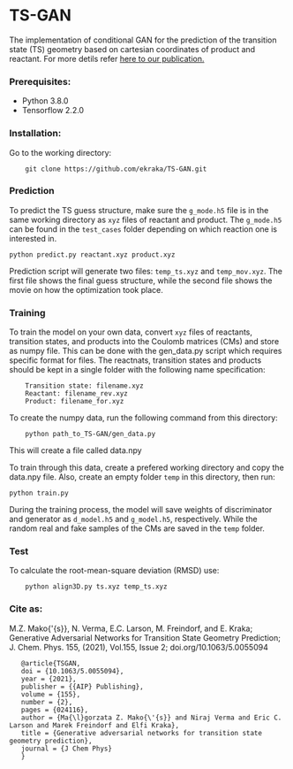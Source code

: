 # TS-GAN
The implementation of conditional GAN for the prediction of the transition state (TS) geometry based on cartesian coordinates of product and reactant.
For more detils refer [here to our publication.](https://aip.scitation.org/doi/10.1063/5.0055094) 

### Prerequisites:
* Python 3.8.0
* Tensorflow 2.2.0


### Installation:
Go to the working directory:

        git clone https://github.com/ekraka/TS-GAN.git


### Prediction
To predict the TS guess structure, make sure the `g_mode.h5` file is in the same working directory as `xyz` files of reactant and product. 
The `g_mode.h5` can be found in the `test_cases` folder depending on which reaction one is interested in.

    python predict.py reactant.xyz product.xyz
    
Prediction script will generate two files: `temp_ts.xyz` and `temp_mov.xyz`. The first file shows the final guess structure, while the second file shows the movie on how the optimization took place. 

### Training
To train the model on your own data, convert `xyz` files of reactants, transition states, and products into the Coulomb matrices (CMs) and store as numpy file. This can be done with the gen_data.py script which requires specific format for files. The reactnats, transition states and products should be kept in a single folder with the following name specification:

        Transition state: filename.xyz
        Reactant: filename_rev.xyz
        Product: filename_for.xyz

To create the numpy data, run the following command from this directory:

        python path_to_TS-GAN/gen_data.py
        
This will create a file called data.npy

To train through this data, create a prefered working directory and copy the data.npy file. Also, create an empty folder `temp` in this directory, then run:

    python train.py 

During the training process, the model will save weights of discriminator and generator as `d_model.h5` and `g_model.h5`, respectively. While the random real and fake samples of the CMs are saved in the `temp` folder. 

### Test
To calculate the root-mean-square deviation (RMSD) use:

        python align3D.py ts.xyz temp_ts.xyz


### Cite as: 
M.Z. Mako{\'{s}}, N. Verma, E.C. Larson, M. Freindorf, and E. Kraka; Generative Adversarial Networks for Transition State Geometry Prediction; J. Chem. Phys. 155, (2021), Vol.155, Issue 2; doi.org/10.1063/5.0055094

       @article{TSGAN,
       doi = {10.1063/5.0055094},
       year = {2021},
       publisher = {{AIP} Publishing},
       volume = {155},
       number = {2},
       pages = {024116},
       author = {Ma{\l}gorzata Z. Mako{\'{s}} and Niraj Verma and Eric C. Larson and Marek Freindorf and Elfi Kraka},
       title = {Generative adversarial networks for transition state geometry prediction},
       journal = {J Chem Phys}
       }

